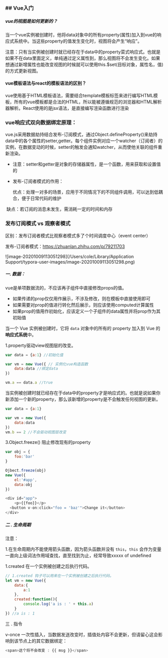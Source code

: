 ### ## Vue入门

##### vue的视图是如何更新的？

当一个vue实例被创建时，他将data对象中的所有property(属性)加入到vue的响应式系统中。当这些property的值发生变化时，视图将会产生“响应”。

注意：只有当实例被创建时就已经存在于data中的property菜式响应式。也就是如果不在data里面定义，单纯通过定义属性到，那么视图将不会发生变化。如果想通过新增属性也能改变视图的时候就可以使用this.$set(目标对象，属性名，值)的方式更新视图。

#### vue模板语法与react的模板语法的区别？

vue使用基于HTML模板语法，需要结合template模板标签来进行编写HTML模板，所有的vue模板都是合法的HTML，所以能被遵循规范的浏览器和HTML解析器解析。React使用的是jsx语法，是直接编写渲染函数进行渲染



### vue响应式双向数据绑定原理：

vue.js采用数据劫持结合发布-订阅模式，通过Object.defineProperty()来劫持data中的各个属性的setter,getter。每个组件实例对应一个watcher（订阅者）的实例，在数据变动的时候，setter的触发会通知watcher，从而使他关联的组件重新渲染。

- 注意：setter和getter是对象的存储器属性，是一个函数，用来获取和设置值的

- 发布-订阅者模式的作用：

  优点：处理一对多的场景，应用于不同情况下的不同组件调用，可以达到低耦合，便于日常代码的维护

​		缺点：若订阅的消息未发生，需消耗一定的时间和内存

### 发布订阅模式 vs 观察者模式

区别：发布订阅者模式比观察者模式多了个时间调度中心（event center）

发布-订阅者模式：https://zhuanlan.zhihu.com/p/79211703

![image-20201009113051298](/Users/cole/Library/Application Support/typora-user-images/image-20201009113051298.png)

##### 一. 数据：

vue是单项数据流的，不应该再子组件中直接修改props的值。

- 如果传递的prop仅仅用作展示，不涉及修改，则在模板中直接使用即可
- 如果需要对prop的值进行转化然后展示，则应该使用computed计算属性
- 如果prop的值用作初始化，应该定义一个子组件的data属性并将prop作为其初始值

当一个 Vue 实例被创建时，它将 `data` 对象中的所有的 property 加入到 Vue 的**响应式系统**中。

1.property驱动view视图层的改变。

```javascript
var data = {a:1} //初始化值

var vm = new Vue({ // 实例化vue构造函数
	data:data //绑定data
})

vm.a == data.a //true

```

当实例被创建时就已经存在于data中的property才是响应式的。也就是说如果你新添加一个新的property，那么该新增的property是不会触发任何视图的更新。

```javascript
var data = {a:1}

var vm = new Vue({
	data:data
})
vm.b == 2 //不会驱动视图层改变
```

3.Object.freeze() 阻止修改现有的property

```javascript
var obj = {
	foo:'bar'
}

Ojbect.freeze(obj)
new Vue({
	el:'#app',
	data:obj
})

<div id="app">
	<p>{{foo}}</p>
  <button v-on:click="foo = 'baz'">Change it</button>
</div>
```



##### 二 . 生命周期

注意：

1.在生命周期内不能使用箭头函数，因为箭头函数并没有 `this`，`this` 会作为变量一直向上级词法作用域查找，直至找到为止，经常导致xxxxx of undefined

1.created 在一个实例被创建之后执行代码。

```javascript
// 1.created 钩子可以用来在一个实例被创建之后执行代码。
let vm = new Vue({
	data:{
		a:1
	},
	created:function(){
		console.log('a is : ' + this.a)
	}
}) //a is : 1
```

三 . 指令

v-once 一次性插入，当数据发送改变时，插值处内容不会更新，但请留心这会影响到该节点上的其它数据绑定：

```javascript
<span>这个将不会改变 : {{ msg }}</span>
```



